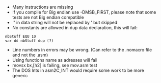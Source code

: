 * Many instructions are missing
* If you compile for Big endian use -DMSB_FIRST, please note that some tests are not Big endian compatible
* '' in data string will not be replaced by ' but skipped
* No constants are allowed in dup data declaration, this will fail:
```
nbStuff EQU 10
var dd nbStuff dup (?)
```
* Line numbers in errors may be wrong. (Can refer to the .nomacro file and not the .asm)
* Using functions name as adresses will fail
* movsx bx,[h2] is failing, see mov.asm test
* The DOS Ints in asm2C_INT would require some work to be more generic
